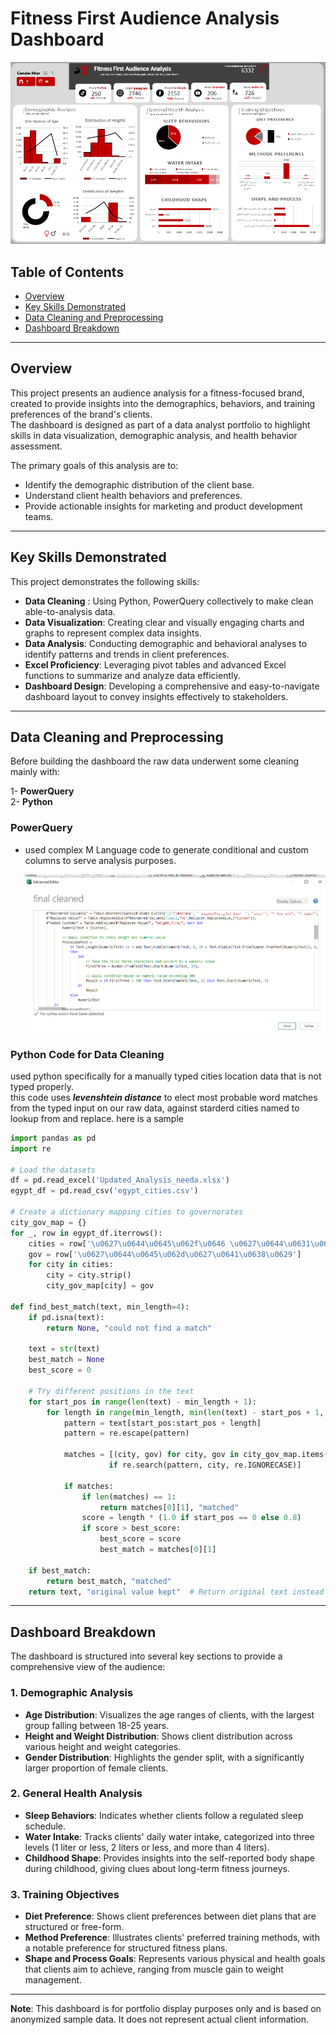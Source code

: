 
# Fitness First Audience Analysis Dashboard
![Fitness First Audience Analysis Dashboard](./Dashboard.png)

## Table of Contents
- [Overview](#Overview)
- [Key Skills Demonstrated](#Key-Skills-Demonstrated)
- [Data Cleaning and Preprocessing](#Data-Cleaning-and-Preprocessing)
- [Dashboard Breakdown](#Dashboard-Breakdown)
--- 


## Overview

This project presents an audience analysis for a fitness-focused brand, created to provide insights into the demographics, behaviors, and training preferences of the brand's clients.  
The dashboard is designed as part of a data analyst portfolio to highlight skills in data visualization, demographic analysis, and health behavior assessment.

The primary goals of this analysis are to:
- Identify the demographic distribution of the client base.
- Understand client health behaviors and preferences.
- Provide actionable insights for marketing and product development teams.

---
## Key Skills Demonstrated

This project demonstrates the following skills:
- **Data Cleaning** : Using Python, PowerQuery collectively to make clean able-to-analysis data. 
- **Data Visualization**: Creating clear and visually engaging charts and graphs to represent complex data insights.
- **Data Analysis**: Conducting demographic and behavioral analyses to identify patterns and trends in client preferences.
- **Excel Proficiency**: Leveraging pivot tables and advanced Excel functions to summarize and analyze data efficiently.
- **Dashboard Design**: Developing a comprehensive and easy-to-navigate dashboard layout to convey insights effectively to stakeholders.

---

## Data Cleaning and Preprocessing
Before building the dashboard the raw data underwent some cleaning mainly with:  

1- **PowerQuery**  
2- **Python** 


### PowerQuery
- used complex M Language code to generate conditional and custom columns to serve analysis purposes.
  
  ![powerquiry](./power%20query.png)

### Python Code for Data Cleaning

used python specifically for a manually typed cities location data that is not typed properly.    
this code uses ***levenshtein distance*** to elect most probable word matches from the typed input on our raw data, against starderd cities named to lookup from and replace. here is a sample 


```python
import pandas as pd
import re

# Load the datasets
df = pd.read_excel('Updated_Analysis_needa.xlsx')
egypt_df = pd.read_csv('egypt_cities.csv')

# Create a dictionary mapping cities to governorates
city_gov_map = {}
for _, row in egypt_df.iterrows():
    cities = row['\u0627\u0644\u0645\u062f\u0646 \u0627\u0644\u0631\u0626\u064a\u0633\u064a\u0629'].split('\u060c')
    gov = row['\u0627\u0644\u0645\u062d\u0627\u0641\u0638\u0629']
    for city in cities:
        city = city.strip()
        city_gov_map[city] = gov

def find_best_match(text, min_length=4):
    if pd.isna(text):
        return None, "could not find a match"
    
    text = str(text)
    best_match = None
    best_score = 0
    
    # Try different positions in the text
    for start_pos in range(len(text) - min_length + 1):
        for length in range(min_length, min(len(text) - start_pos + 1, 15)):
            pattern = text[start_pos:start_pos + length]
            pattern = re.escape(pattern)
            
            matches = [(city, gov) for city, gov in city_gov_map.items() 
                      if re.search(pattern, city, re.IGNORECASE)]
            
            if matches:
                if len(matches) == 1:
                    return matches[0][1], "matched"
                score = length * (1.0 if start_pos == 0 else 0.8)
                if score > best_score:
                    best_score = score
                    best_match = matches[0][1]
    
    if best_match:
        return best_match, "matched"
    return text, "original value kept"  # Return original text instead of None

```
---


## Dashboard Breakdown

The dashboard is structured into several key sections to provide a comprehensive view of the audience:

### 1. **Demographic Analysis**
   - **Age Distribution**: Visualizes the age ranges of clients, with the largest group falling between 18-25 years.
   - **Height and Weight Distribution**: Shows client distribution across various height and weight categories.
   - **Gender Distribution**: Highlights the gender split, with a significantly larger proportion of female clients.

### 2. **General Health Analysis**
   - **Sleep Behaviors**: Indicates whether clients follow a regulated sleep schedule.
   - **Water Intake**: Tracks clients' daily water intake, categorized into three levels (1 liter or less, 2 liters or less, and more than 4 liters).
   - **Childhood Shape**: Provides insights into the self-reported body shape during childhood, giving clues about long-term fitness journeys.

### 3. **Training Objectives**
   - **Diet Preference**: Shows client preferences between diet plans that are structured or free-form.
   - **Method Preference**: Illustrates clients' preferred training methods, with a notable preference for structured fitness plans.
   - **Shape and Process Goals**: Represents various physical and health goals that clients aim to achieve, ranging from muscle gain to weight management.

---

**Note**: This dashboard is for portfolio display purposes only and is based on anonymized sample data. It does not represent actual client information.



